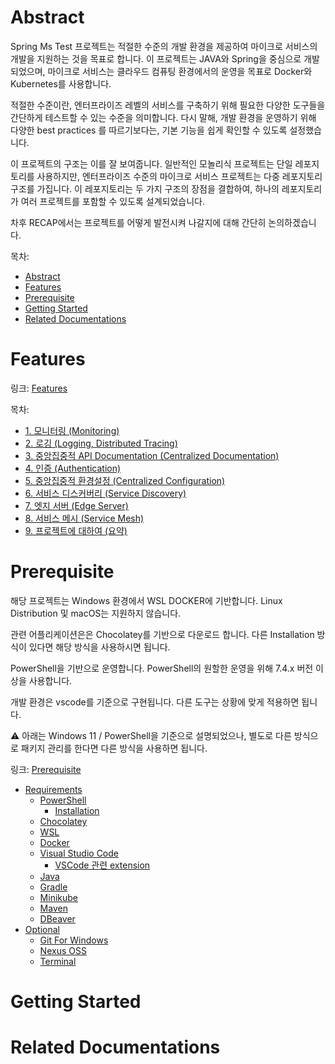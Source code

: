 # Abstract

Spring Ms Test 프로젝트는 적절한 수준의 개발 환경을 제공하여 마이크로 서비스의 개발을 지원하는 것을 목표로 합니다. 이 프로젝트는 JAVA와 Spring을 중심으로 개발되었으며, 마이크로 서비스는 클라우드 컴퓨팅 환경에서의 운영을 목표로 Docker와 Kubernetes를 사용합니다.

적절한 수준이란, 엔터프라이즈 레벨의 서비스를 구축하기 위해 필요한 다양한 도구들을 간단하게 테스트할 수 있는 수준을 의미합니다. 다시 말해, 개발 환경을 운영하기 위해 다양한 best practices 를 따르기보다는, 기본 기능을 쉽게 확인할 수 있도록 설정했습니다.

이 프로젝트의 구조는 이를 잘 보여줍니다. 일반적인 모놀리식 프로젝트는 단일 레포지토리를 사용하지만, 엔터프라이즈 수준의 마이크로 서비스 프로젝트는 다중 레포지토리 구조를 가집니다. 이 레포지토리는 두 가지 구조의 장점을 결합하여, 하나의 레포지토리가 여러 프로젝트를 포함할 수 있도록 설계되었습니다.

차후 RECAP에서는 프로젝트를 어떻게 발전시켜 나갈지에 대해 간단히 논의하겠습니다.

목차:

- [Abstract](#abstract)
- [Features](#features)
- [Prerequisite](#prerequisite)
- [Getting Started](#getting-started)
- [Related Documentations](#related-documentations)

# Features

링크: [Features](./docs/featuers.md)

목차:

- [1. 모니터링 (Monitoring)](./docs/featuers.md/#1-모니터링-monitoring)
- [2. 로깅 (Logging, Distributed Tracing)](./docs/featuers.md/#2-로깅-logging-distributed-tracing)
- [3. 중앙집중적 API Documentation (Centralized Documentation)](./docs/featuers.md/#3-중앙집중적-api-documentation-centralized-documentation)
- [4. 인증 (Authentication)](./docs/featuers.md/#4-인증-authentication)
- [5. 중앙집중적 환경설정 (Centralized Configuration)](./docs/featuers.md/#5-중앙집중적-환경설정-centralized-configuration)
- [6. 서비스 디스커버리 (Service Discovery)](./docs/featuers.md/#6-서비스-디스커버리-service-discovery)
- [7. 엣지 서버 (Edge Server)](./docs/featuers.md/#7-엣지-서버-edge-server)
- [8. 서비스 메시 (Service Mesh)](./docs/featuers.md/#8-서비스-메시-service-mesh)
- [9. 프로젝트에 대하여 (요약)](./docs/featuers.md/#9-프로젝트에-대하여-요약)

# Prerequisite

해당 프로젝트는 Windows 환경에서 WSL DOCKER에 기반합니다. Linux Distribution 및 macOS는 지원하지 않습니다.

관련 어플리케이션은은 Chocolatey를 기반으로 다운로드 합니다. 다른 Installation 방식이 있다면 해당 방식을 사용하시면 됩니다.

PowerShell을 기반으로 운영합니다. PowerShell의 원할한 운영을 위해 7.4.x 버전 이상을 사용합니다.

개발 환경은 vscode를 기준으로 구현됩니다. 다른 도구는 상황에 맞게 적용하면 됩니다.

⚠️ 아래는 Windows 11 / PowerShell을 기준으로 설명되었으나, 별도로 다른 방식으로 패키지 관리를 한다면 다른 방식을 사용하면 됩니다.

링크: [Prerequisite](./docs/prerequisite.md)

- [Requirements](./docs/prerequisite.md#requirements)
  - [PowerShell](./docs/prerequisite.md#powershell)
    - [Installation](./docs/prerequisite.md#installation)
  - [Chocolatey](./docs/prerequisite.md#chocolatey)
  - [WSL](./docs/prerequisite.md#wsl)
  - [Docker](./docs/prerequisite.md#docker)
  - [Visual Studio Code](./docs/prerequisite.md#visual-studio-code)
    - [VSCode 관련 extension](./docs/prerequisite.md#vscode-관련-extension)
  - [Java](./docs/prerequisite.md#java)
  - [Gradle](./docs/prerequisite.md#gradle)
  - [Minikube](./docs/prerequisite.md#minikube)
  - [Maven](./docs/prerequisite.md#maven)
  - [DBeaver](./docs/prerequisite.md#dbeaver)
- [Optional](./docs/prerequisite.md#optional)
  - [Git For Windows](./docs/prerequisite.md#git-for-windows)
  - [Nexus OSS](./docs/prerequisite.md#nexus-oss)
  - [Terminal](./docs/prerequisite.md#terminal)

# Getting Started

# Related Documentations